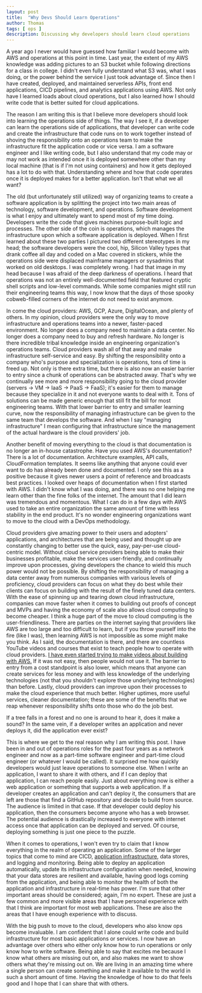 ```yaml
---
layout: post
title:  "Why Devs Should Learn Operations"
author: Thomas
tags: [ ops ]
description: Discussing why developers should learn cloud operations
---
```


A year ago I never would have guessed how familiar I would become with AWS and operations at this point in time.
Last year, the extent of my AWS knowledge was adding pictures to an S3 bucket while following directions for a class in college.
I didn't even fully understand what S3 was, what I was doing, or the power behind the service I just took advantage of.
Since then I have created, deployed, and maintained serverless APIs, front end applications, CICD pipelines, and analytics applications using AWS.
Not only have I learned loads about cloud operations, but I also learned how I should write code that is better suited for cloud applications.

The reason I am writing this is that I believe more developers should look into learning the operations side of things.
The way I see it, if a developer can learn the operations side of applications, that developer can write code and create the infrastructure that code runs on to work together instead of shoving the responsibility onto an operations team to make the infrastructure fit the application code or vice versa.
I am a software engineer and I like writing code, but I also understand that my code may or may not work as intended once it is deployed somewhere other than my local machine (that is if I'm not using containers) and how it gets deployed has a lot to do with that.
Understanding where and how that code operates once it is deployed makes for a better application.
Isn't that what we all want?

The old (but unfortunately still utilized) way of organizing teams to create a software application is by splitting the project into two main areas of technology, software development, and operations.
Software development is what I enjoy and ultimately want to spend most of my time doing.
Developers write the code that gives machines purpose-built logic and processes.
The other side of the coin is operations, which manages the infrastructure upon which a software application is deployed.
When I first learned about these two parties I pictured two different stereotypes in my head; the software developers were the cool, hip, Silicon Valley types that drank coffee all day and coded on a Mac covered in stickers, while the operations side were displaced mainframe managers or sysadmins that worked on old desktops.
I was completely wrong.
I had that image in my head because I was afraid of the deep darkness of operations.
I heard that operations was not an entirely well-documented field that featured cryptic shell scripts and low-level commands.
While some companies might still run their engineering teams this way, I now know that the days of those spooky cobweb-filled corners of the internet do not need to exist anymore.

In come the cloud providers: AWS, GCP, Azure, DigitalOcean, and plenty of others.
In my opinion, cloud providers were the only way to move infrastructure and operations teams into a newer, faster-paced environment.
No longer does a company need to maintain a data center.
No longer does a company need to buy and refresh hardware.
No longer is there incredible tribal knowledge inside an engineering organization's operations teams.
Cloud providers wash all of that away and make infrastructure self-service and easy.
By shifting the responsibility onto a company who's purpose and specialization is operations, tons of time is freed up.
Not only is there extra time, but there is also now an easier barrier to entry since a chunk of operations can be abstracted away.
That's why we continually see more and more responsibility going to the cloud provider (servers -> VM -> IaaS -> PaaS -> FaaS); it's easier for them to manage because they specialize in it and not everyone wants to deal with it.
Tons of solutions can be made generic enough that still fit the bill for most engineering teams.
With that lower barrier to entry and smaller learning curve, now the responsibility of managing infrastructure can be given to the same team that develops the software.
And when I say "managing infrastructure" I mean configuring that infrastructure since the management of the actual hardware is the cloud providers' job.

Another benefit of moving everything to the cloud is that documentation is no longer an in-house catastrophe.
Have you used AWS's documentation?
There is a lot of documentation.
Architecture examples, API calls, CloudFormation templates.
It seems like anything that anyone could ever want to do has already been done and documented.
I only see this as a positive because it gives newer users a point of reference and broadcasts best practices.
I looked over heaps of documentation when I first started with AWS.
I didn't know what I was doing, and there was no one helping me learn other than the fine folks of the internet.
The amount that I did learn was tremendous and momentous.
What I can do in a few days with AWS used to take an entire organization the same amount of time with less stability in the end product.
It's no wonder engineering organizations want to move to the cloud with a DevOps methodology.

Cloud providers give amazing power to their users and adopters' applications, and architectures that are being used and thought up are constantly changing to better use the quick, easy, pay-per-use cloud-centric model.
Without cloud service providers being able to make their businesses profitable, make the services user-friendly, and continually improve upon processes, giving developers the chance to wield this much power would not be possible.
By shifting the responsibility of managing a data center away from numerous companies with various levels of proficiency, cloud providers can focus on what they do best while their clients can focus on building with the result of the finely tuned data centers.
With the ease of spinning up and tearing down cloud infrastructure, companies can move faster when it comes to building out proofs of concept and MVPs and having the economy of scale also allows cloud computing to become cheaper.
I think a huge part of the move to cloud computing is the user-friendliness.
There are parties on the internet saying that providers like AWS are too large and too difficult to learn, but if you throw yourself into the fire (like I was), then learning AWS is not impossible as some might make you think.
As I said, the documentation is there, and there are countless YouTube videos and courses that exist to teach people how to operate with cloud providers.
[I have even started trying to make videos about building with AWS.](https://www.youtube.com/channel/UCabgFZa__PTUWU5pIDvsk3Q)
If it was not easy, then people would not use it.
The barrier to entry from a cost standpoint is also lower, which means that anyone can create services for less money and with less knowledge of the underlying technologies (not that you shouldn't explore those underlying technologies) than before.
Lastly, cloud providers can improve upon their processes to make the cloud experience that much better.
Higher uptimes, more useful services, cleaner documentation; these are some of the benefits that we reap whenever responsibility shifts onto those who do the job best.

If a tree falls in a forest and no one is around to hear it, does it make a sound?
In the same vein, if a developer writes an application and never deploys it, did the application ever exist?

This is where we get to the real reason why I am writing this post.
I have been in and out of operations roles for the past four years as a network engineer and now as a part-time software engineer and part-time cloud engineer (or whatever I would be called).
It surprised me how quickly developers would just leave operations to someone else.
When I write an application, I want to share it with others, and if I can deploy that application, I can reach people easily.
Just about everything now is either a web application or something that supports a web application.
If a developer creates an application and can't deploy it, the consumers that are left are those that find a GitHub repository and decide to build from source.
The audience is limited in that case.
If that developer could deploy his application, then the consumers become anyone who has a web browser.
The potential audience is drastically increased to everyone with internet access once that application can be deployed and served.
Of course, deploying something is just one piece to the puzzle.

When it comes to operations, I won't even try to claim that I know everything in the realm of operating an application.
Some of the larger topics that come to mind are CICD, [application infrastructure](https://thomasstep.dev/blog/cloudformation-for-serverless-api-development), data stores, and logging and monitoring.
Being able to deploy an application automatically, update its infrastructure configuration when needed, knowing that your data stores are resilient and available, having good logs coming from the application, and being able to monitor the health of both the application and infrastructure in real-time has power.
I'm sure that other important areas should be considered; again, I'm no expert.
These are just a few common and more visible areas that I have personal experience with that I think are important for most web applications.
These are also the areas that I have enough experience with to discuss.

With the big push to move to the cloud, developers who also know ops become invaluable.
I am confident that I alone could write code and build infrastructure for most basic applications or services.
I now have an advantage over others who either only know how to run operations or only know how to write software.
Being able to say that excites me because I know what others are missing out on, and also makes me want to show others what they're missing out on.
We are living in an amazing time where a single person can create something and make it available to the world in such a short amount of time.
Having the knowledge of how to do that feels good and I hope that I can share that with others.
